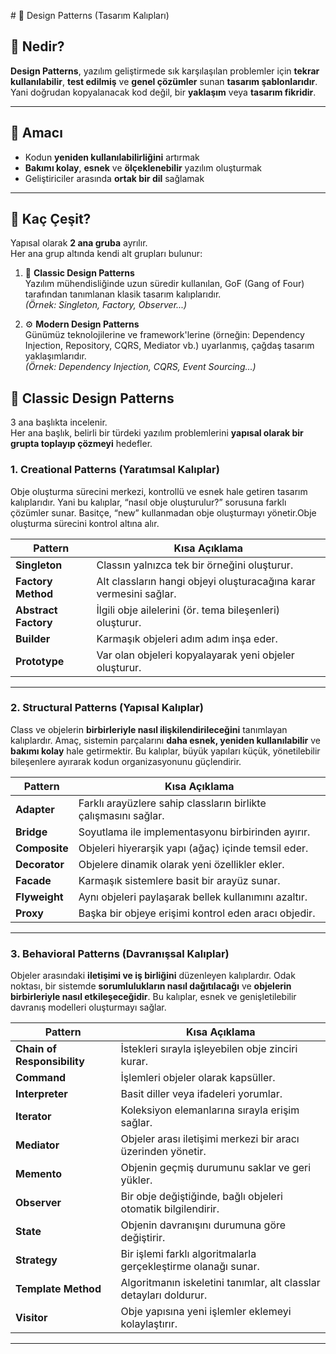 ﻿﻿# 🧩 Design Patterns (Tasarım Kalıpları)

## 🔹 Nedir?
**Design Patterns**, yazılım geliştirmede sık karşılaşılan problemler için **tekrar kullanılabilir**, **test edilmiş** ve **genel çözümler** sunan **tasarım şablonlarıdır**.  
Yani doğrudan kopyalanacak kod değil, bir **yaklaşım** veya **tasarım fikridir**.

---

## 🎯 Amacı
- Kodun **yeniden kullanılabilirliğini** artırmak  
- **Bakımı kolay**, **esnek** ve **ölçeklenebilir** yazılım oluşturmak  
- Geliştiriciler arasında **ortak bir dil** sağlamak  

---

## 🔢 Kaç Çeşit?
Yapısal olarak **2 ana gruba** ayrılır.  
Her ana grup altında kendi alt grupları bulunur:

1. 🧩 **Classic Design Patterns**  
   Yazılım mühendisliğinde uzun süredir kullanılan, GoF (Gang of Four) tarafından tanımlanan klasik tasarım kalıplarıdır.  
   *(Örnek: Singleton, Factory, Observer...)*  

2. ⚙️ **Modern Design Patterns**  
   Günümüz teknolojilerine ve framework'lerine (örneğin: Dependency Injection, Repository, CQRS, Mediator vb.) uyarlanmış, çağdaş tasarım yaklaşımlarıdır.  
   *(Örnek: Dependency Injection, CQRS, Event Sourcing...)*  


## 🧱 Classic Design Patterns
3 ana başlıkta incelenir.  
Her ana başlık, belirli bir türdeki yazılım problemlerini **yapısal olarak bir grupta toplayıp çözmeyi** hedefler.

### 1. **Creational Patterns (Yaratımsal Kalıplar)**
Obje oluşturma sürecini merkezi, kontrollü ve esnek hale getiren tasarım kalıplarıdır.
Yani bu kalıplar, “nasıl obje oluşturulur?” sorusuna farklı çözümler sunar. 
Basitçe, “new” kullanmadan obje oluşturmayı yönetir.Obje oluşturma sürecini kontrol altına alır. 

| Pattern | Kısa Açıklama |
|----------|----------------|
| **Singleton** | Classın yalnızca tek bir örneğini oluşturur. |
| **Factory Method** | Alt classların hangi objeyi oluşturacağına karar vermesini sağlar. |
| **Abstract Factory** | İlgili obje ailelerini (ör. tema bileşenleri) oluşturur. |
| **Builder** | Karmaşık objeleri adım adım inşa eder. |
| **Prototype** | Var olan objeleri kopyalayarak yeni objeler oluşturur. |

---

### 2. **Structural Patterns (Yapısal Kalıplar)**
Class ve objelerin **birbirleriyle nasıl ilişkilendirileceğini** tanımlayan kalıplardır. 
Amaç, sistemin parçalarını **daha esnek, yeniden kullanılabilir** ve **bakımı kolay** hale getirmektir. 
Bu kalıplar, büyük yapıları küçük, yönetilebilir bileşenlere ayırarak kodun organizasyonunu güçlendirir. 

| Pattern | Kısa Açıklama |
|----------|----------------|
| **Adapter** | Farklı arayüzlere sahip classların birlikte çalışmasını sağlar. |
| **Bridge** | Soyutlama ile implementasyonu birbirinden ayırır. |
| **Composite** | Objeleri hiyerarşik yapı (ağaç) içinde temsil eder. |
| **Decorator** | Objelere dinamik olarak yeni özellikler ekler. |
| **Facade** | Karmaşık sistemlere basit bir arayüz sunar. |
| **Flyweight** | Aynı objeleri paylaşarak bellek kullanımını azaltır. |
| **Proxy** | Başka bir objeye erişimi kontrol eden aracı objedir. |

---

### 3. **Behavioral Patterns (Davranışsal Kalıplar)**
Objeler arasındaki **iletişimi ve iş birliğini** düzenleyen kalıplardır. 
Odak noktası, bir sistemde **sorumlulukların nasıl dağıtılacağı** ve **objelerin birbirleriyle nasıl etkileşeceğidir**. 
Bu kalıplar, esnek ve genişletilebilir davranış modelleri oluşturmayı sağlar. 

| Pattern | Kısa Açıklama |
|----------|----------------|
| **Chain of Responsibility** | İstekleri sırayla işleyebilen obje zinciri kurar. |
| **Command** | İşlemleri objeler olarak kapsüller. |
| **Interpreter** | Basit diller veya ifadeleri yorumlar. |
| **Iterator** | Koleksiyon elemanlarına sırayla erişim sağlar. |
| **Mediator** | Objeler arası iletişimi merkezi bir aracı üzerinden yönetir. |
| **Memento** | Objenin geçmiş durumunu saklar ve geri yükler. |
| **Observer** | Bir obje değiştiğinde, bağlı objeleri otomatik bilgilendirir. |
| **State** | Objenin davranışını durumuna göre değiştirir. |
| **Strategy** | Bir işlemi farklı algoritmalarla gerçekleştirme olanağı sunar. |
| **Template Method** | Algoritmanın iskeletini tanımlar, alt classlar detayları doldurur. |
| **Visitor** | Obje yapısına yeni işlemler eklemeyi kolaylaştırır. |

---